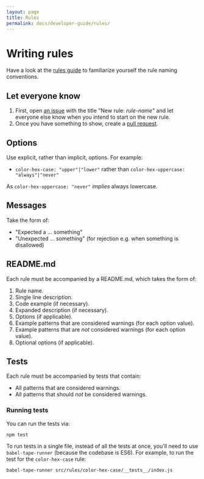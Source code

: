 ```yaml
---
layout: page
title: Rules
permalink: docs/developer-guide/rules/
---
```


# Writing rules

Have a look at the [rules guide](/docs/user-guide/rules) to familiarize yourself the rule naming conventions.

## Let everyone know

1. First, open [an issue](https://github.com/stylelint/stylelint/issues/new) with the title "New rule: *rule-name*" and let everyone else know when you intend to start on the new rule.
2. Once you have something to show, create a [pull request](https://github.com/stylelint/stylelint/compare).

## Options

Use explicit, rather than implicit, options. For example:

* `color-hex-case: "upper"|"lower"` rather than `color-hex-uppercase: "always"|"never"`

As `color-hex-uppercase: "never"` *implies* always lowercase.

## Messages

Take the form of:

* "Expected a ... something"
* "Unexpected ... something" (for rejection e.g. when something is disallowed)

## README.md

Each rule must be accompanied by a README.md, which takes the form of:

1. Rule name.
2. Single line description.
3. Code example (if necessary).
4. Expanded description (if necessary).
5. Options (if applicable).
6. Example patterns that are considered warnings (for each option value).
7. Example patterns that are *not* considered warnings (for each option value).
5. Optional options (if applicable).

## Tests

Each rule must be accompanied by tests that contain:

* All patterns that are considered warnings.
* All patterns that should *not* be considered warnings.

### Running tests

You can run the tests via:

```console
npm test
```

To run tests in a single file, instead of all the tests at once, you'll need to use `babel-tape-runner` (because the codebase is ES6). For example, to run the test for the `color-hex-case` rule:

```console
babel-tape-runner src/rules/color-hex-case/__tests__/index.js
```
